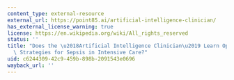 ```yaml
---
content_type: external-resource
external_url: https://point85.ai/artificial-intelligence-clinician/
has_external_license_warning: true
license: https://en.wikipedia.org/wiki/All_rights_reserved
status: ''
title: "Does the \u2018Artificial Intelligence Clinician\u2019 Learn Optimal Treatment\
  \ Strategies for Sepsis in Intensive Care?"
uid: c6244309-42c9-459b-898b-2091543e0696
wayback_url: ''
---
```

